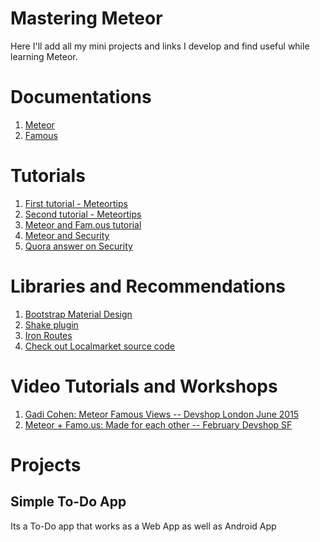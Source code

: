 # Mastering Meteor
Here I'll add all my mini projects and links I develop and find useful while learning Meteor.

# Documentations

1. [Meteor](http://docs.meteor.com/#/basic/)
2. [Famous](http://famous.org/docs/)

# Tutorials

1. [First tutorial - Meteortips](http://meteortips.com/first-meteor-tutorial/)
2. [Second tutorial - Meteortips](http://meteortips.com/second-meteor-tutorial/)
3. [Meteor and Fam.ous tutorial](http://www.tutas-labs.com/famous-and-meteor-integration-course-overview/)
4. [Meteor and Security](https://www.discovermeteor.com/blog/meteor-and-security/)
5. [Quora answer on Security](https://www.quora.com/Is-meteor-js-secure)

# Libraries and Recommendations

1. [Bootstrap Material Design](https://atmospherejs.com/fezvrasta/bootstrap-material-design)
2. [Shake plugin](https://github.com/dandv/meteor-shake)
3. [Iron Routes](https://github.com/iron-meteor/iron-router)
4. [Check out Localmarket source code](https://github.com/meteor/meteor/tree/master/examples/localmarket)

# Video Tutorials and Workshops

1. [Gadi Cohen: Meteor Famous Views -- Devshop London June 2015](https://www.youtube.com/watch?v=zR63GD9aeKw)
2. [Meteor + Famo.us: Made for each other -- February Devshop SF](https://www.youtube.com/watch?v=bmd-cXSGQAA)

# Projects

## Simple To-Do App
Its a To-Do app that works as a Web App as well as Android App
